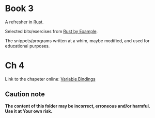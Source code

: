 # Book 3

A refresher in [Rust](https://www.rust-lang.org/).

Selected bits/exercises from [Rust by Example](https://doc.rust-lang.org/rust-by-example/).

The snippets/programs written at a whim, maybe modified, and used for educational purposes.

# Ch 4

Link to the chapeter online: [Variable Bindings](https://doc.rust-lang.org/rust-by-example/variable_bindings.html)

## Caution note

**The content of this folder may be incorrect, erroneous and/or harmful. Use it at Your own risk.**
